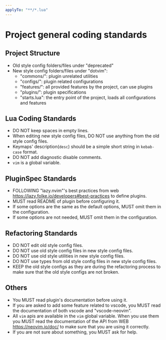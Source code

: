 ```yaml
---
applyTo: "**/*.lua"
---
```


# Project general coding standards

## Project Structure

- Old style config folders/files under "deprecated"
- New style config folders/files under "dotvim":
    - "commons/": plugin unrelated utilities
    - "configs/": plugin related configurations
    - "features/": all provided features by the project, can use plugins
    - "plugins/": plugin specifications
    - "starts.lua": the entry point of the project, loads all configurations and features

## Lua Coding Standards

- DO NOT keep spaces in empty lines.
- When editing new style config files, DO NOT use anything from the old style config files.
- Keymaps' description(`desc`) should be a simple short string in `kebab-case` format.
- DO NOT add diagnostic disable comments.
- `vim` is a global variable.

## PluginSpec Standards

- FOLLOWING "lazy.nvim"'s best practices from web https://lazy.folke.io/developers#best-practices to define plugins.
- MUST read README of plugin before configuring it.
- If some options are the same as the default options, MUST omit them in the configuration.
- If some options are not needed, MUST omit them in the configuration.

## Refactoring Standards

- DO NOT edit old style config files.
- DO NOT use old style config files in new style config files.
- DO NOT use old style utilities in new style config files.
- DO NOT use types from old style config files in new style config files.
- KEEP the old style configs as they are during the refactoring process to make sure that the old style configs are not broken.

## Others

- You MUST read plugin's documentation before using it.
- If you are asked to add some feature related to vscode, you MUST read the documentation of both vscode and "vscode-neovim".
- All `vim` apis are available in the `vim` global variable. When you use them you MUST read the documentation of the API from WEB https://neovim.io/doc/ to make sure that you are using it correctly.
- If you are not sure about something, you MUST ask for help.

